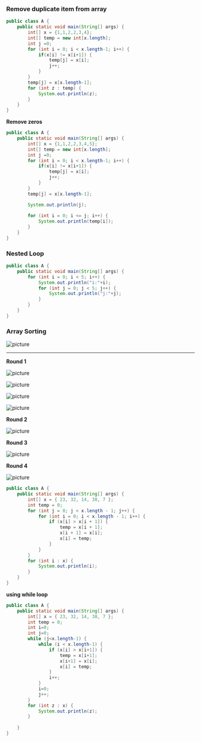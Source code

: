 ### Remove duplicate item from array ###
```java
public class A {
	public static void main(String[] args) {
		int[] x = {1,1,2,2,3,4};
		int[] temp = new int[x.length];
		int j =0;
		for (int i = 0; i < x.length-1; i++) {
			if(x[i] != x[i+1]) {
				temp[j] = x[i];
				j++;
			}
		}
		temp[j] = x[x.length-1];
		for (int z : temp) {
			System.out.println(z);
		}
	}
}
```
**Remove zeros**
```java
public class A {
	public static void main(String[] args) {
		int[] x = {1,1,2,2,3,4,5};
		int[] temp = new int[x.length];
		int j =0;
		for (int i = 0; i < x.length-1; i++) {
			if(x[i] != x[i+1]) {
				temp[j] = x[i];
				j++;
			}
		}
		temp[j] = x[x.length-1];

		System.out.println(j);
		
		for (int i = 0; i <= j; i++) {
			System.out.println(temp[i]);
		}
	}
}
```
### Nested Loop ###
```java
public class A {
	public static void main(String[] args) {
		for (int i = 0; i < 5; i++) {
			System.out.println("i:"+i);
			for (int j = 0; j < 5; j++) {
				System.out.println("j:"+j);
			}
		}
	}
}
```
### Array Sorting ###
![picture](https://i.ibb.co/8DsrRbb/26-1.png)

<hr>

**Round 1**

![picture](https://i.ibb.co/JHY02X2/26-2.png)


![picture](https://i.ibb.co/6R5sLPf/26-3.png)


![picture](https://i.ibb.co/711gyxy/26-4.png)

![picture](https://i.ibb.co/nn8f0tJ/26-5.png)

**Round 2**

![picture](https://i.ibb.co/D9Pdg57/26-6.png)

**Round 3**

![picture](https://i.ibb.co/84L1c83/26-7.png)

**Round 4**

![picture](https://i.ibb.co/j4XBtz1/26-8.png)


```java
public class A {
	public static void main(String[] args) {
		int[] x = { 23, 32, 14, 38, 7 };
		int temp = 0;
		for (int j = 0; j < x.length - 1; j++) {
			for (int i = 0; i < x.length - 1; i++) {
				if (x[i] > x[i + 1]) {
					temp = x[i + 1];
					x[i + 1] = x[i];
					x[i] = temp;
				}
			}
		}
		for (int i : x) {
			System.out.println(i);
		}
	}
}
```
**using while loop**
```java
public class A {
	public static void main(String[] args) {
		int[] x = { 23, 32, 14, 38, 7 };
		int temp = 0;
		int i=0;
		int j=0;
		while (j<x.length-1) {
			while (i < x.length-1) {
				if (x[i] > x[i+1]) {
					temp = x[i+1];
					x[i+1] = x[i];
					x[i] = temp;
				}
				i++;
			}
			i=0;
			j++;
		}
		for (int z : x) {
			System.out.println(z);
		}
		
	}
}
```
